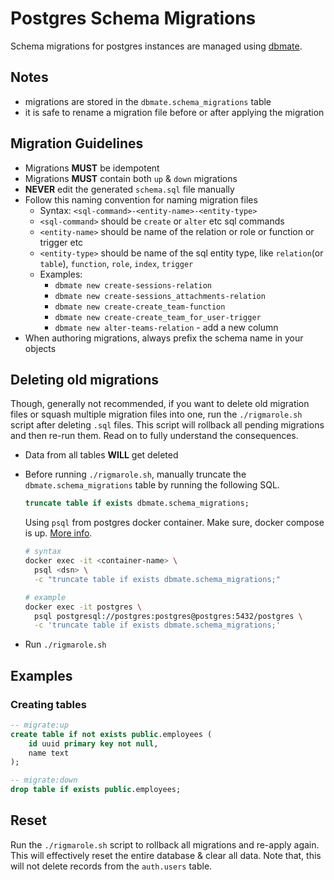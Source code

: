 # Postgres Schema Migrations

Schema migrations for postgres instances are managed using [dbmate](https://github.com/amacneil/dbmate).

## Notes

- migrations are stored in the `dbmate.schema_migrations` table
- it is safe to rename a migration file before or after applying the migration

## Migration Guidelines

- Migrations **MUST** be idempotent
- Migrations **MUST** contain both `up` &amp; `down` migrations
- **NEVER** edit the generated `schema.sql` file manually
- Follow this naming convention for naming migration files
  - Syntax: `<sql-command>-<entity-name>-<entity-type>`
  - `<sql-command>` should be `create` or `alter` etc sql commands
  - `<entity-name>` should be name of the relation or role or function or trigger etc
  - `<entity-type>` should be name of the sql entity type, like `relation`(or `table`), `function`, `role`, `index`, `trigger`
  - Examples:
    - `dbmate new create-sessions-relation`
    - `dbmate new create-sessions_attachments-relation`
    - `dbmate new create-create_team-function`
    - `dbmate new create-create_team_for_user-trigger`
    - `dbmate new alter-teams-relation` - add a new column
- When authoring migrations, always prefix the schema name in your objects

## Deleting old migrations

Though, generally not recommended, if you want to delete old migration files or squash multiple migration files into one, run the `./rigmarole.sh` script after deleting `.sql` files. This script will rollback all pending migrations and then re-run them. Read on to fully understand the consequences.

* Data from all tables **WILL** get deleted
* Before running `./rigmarole.sh`, manually truncate the `dbmate.schema_migrations` table by running the following SQL.
  
  ```sql
  truncate table if exists dbmate.schema_migrations;
  ```

  Using `psql` from postgres docker container. Make sure, docker compose is up. [More info](../README.md).

  ```sh
  # syntax
  docker exec -it <container-name> \
    psql <dsn> \
    -c "truncate table if exists dbmate.schema_migrations;"

  # example
  docker exec -it postgres \
    psql postgresql://postgres:postgres@postgres:5432/postgres \
    -c 'truncate table if exists dbmate.schema_migrations;'
  ```

* Run `./rigmarole.sh`

## Examples

### Creating tables

```sql
-- migrate:up
create table if not exists public.employees (
    id uuid primary key not null,
    name text
);

-- migrate:down
drop table if exists public.employees;
```

## Reset

Run the `./rigmarole.sh` script to rollback all migrations and re-apply again. This will effectively reset the entire database &amp; clear all data. Note that, this will not delete records from the `auth.users` table.